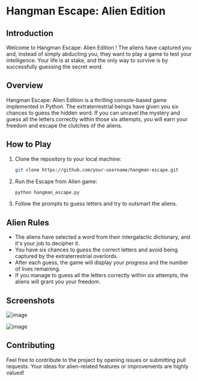 #  Hangman Escape: Alien Edition

## Introduction

Welcome to Hangman Escape: Alien Edition ! The aliens have captured you and, instead of simply abducting you, they want to play a game to test your intelligence. Your life is at stake, and the only way to survive is by successfully guessing the secret word.

## Overview
Hangman Escape: Alien Edition is a thrilling console-based game implemented in Python. The extraterrestrial beings have given you six chances to guess the hidden word. If you can unravel the mystery and guess all the letters correctly within those six attempts, you will earn your freedom and escape the clutches of the aliens.

## How to Play

1. Clone the repository to your local machine:

    ```bash
    git clone https://github.com/your-username/hangman-escape.git
    ```
2. Run the Escape from Alien game:

    ```bash
    python hangman_escape.py
    ```

4. Follow the prompts to guess letters and try to outsmart the aliens.

## Alien Rules

- The aliens have selected a word from their intergalactic dictionary, and it's your job to decipher it.
- You have six chances to guess the correct letters and avoid being captured by the extraterrestrial overlords.
- After each guess, the game will display your progress and the number of lives remaining.
- If you manage to guess all the letters correctly within six attempts, the aliens will grant you your freedom.

## Screenshots

![image](https://github.com/MRH-Romit/Hangman/assets/125377720/086bceab-ab4b-4313-aa94-19a0eaf7c669)

![image](https://github.com/MRH-Romit/Hangman/assets/125377720/8f10fbec-79f3-4cff-ba58-55d0536576bb)

## Contributing

Feel free to contribute to the project by opening issues or submitting pull requests. Your ideas for alien-related features or improvements are highly valued!


